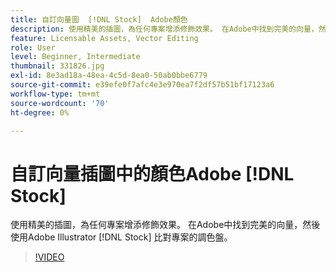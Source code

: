 ```yaml
---
title: 自訂向量圖  [!DNL Stock]  Adobe顏色
description: 使用精美的插圖，為任何專案增添修飾效果。 在Adobe中找到完美的向量，然後使用Adobe Illustrator  [!DNL Stock] 讓顏色符合專案的浮動視窗Adobe Illustrator
feature: Licensable Assets, Vector Editing
role: User
level: Beginner, Intermediate
thumbnail: 331826.jpg
exl-id: 8e3ad18a-48ea-4c5d-8ea0-50ab0bbe6779
source-git-commit: e39efe0f7afc4e3e970ea7f2df57b51bf17123a6
workflow-type: tm+mt
source-wordcount: '70'
ht-degree: 0%

---
```


# 自訂向量插圖中的顏色Adobe [!DNL Stock]

使用精美的插圖，為任何專案增添修飾效果。 在Adobe中找到完美的向量，然後使用Adobe Illustrator [!DNL Stock] 比對專案的調色盤。

>[!VIDEO](https://video.tv.adobe.com/v/331826?hidetitle=true)
